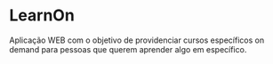 # LearnOn
Aplicação WEB com o objetivo de providenciar cursos específicos on demand para pessoas que querem aprender algo em específico.
